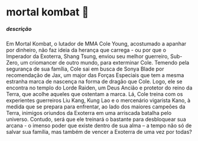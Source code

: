 # mortal kombat :punch:

##### descrição

Em Mortal Kombat, o lutador de MMA Cole Young, acostumado a apanhar por dinheiro, não faz ideia da herança que carrega - ou por que o Imperador da Exoterra, Shang Tsung, enviou seu melhor guerreiro, Sub-Zero, um criomancer de outro mundo, para exterminar Cole. Temendo pela segurança de sua família, Cole sai em busca de Sonya Blade por recomendação de Jax, um major das Forças Especiais que tem a mesma estranha marca de nascença na forma de dragão que Cole. Logo, ele se encontra no templo do Lorde Raiden, um Deus Ancião e protetor do reino da Terra, que acolhe aqueles que ostentam a marca. Lá, Cole treina com os experientes guerreiros Liu Kang, Kung Lao e o mercenário vigarista Kano, à medida que se prepara para enfrentar, ao lado dos maiores campeões da Terra, inimigos oriundos da Exoterra em uma arriscada batalha pelo universo. Contudo, será que ele treinará o bastante para desbloquear sua arcana - o imenso poder que existe dentro de sua alma – a tempo não só de salvar sua família, mas também de vencer a Exoterra de uma vez por todas?